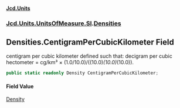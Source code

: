 #### [Jcd.Units](index.md 'index')

### [Jcd.Units.UnitsOfMeasure.SI](Jcd.Units.UnitsOfMeasure.SI.md 'Jcd.Units.UnitsOfMeasure.SI').[Densities](Densities.md 'Jcd.Units.UnitsOfMeasure.SI.Densities')

## Densities.CentigramPerCubicKilometer Field

centigram per cubic kilometer defined such that: decigram per cubic hectometer = cg/km³ ×
(1.0/10.0)/((10.0)*(10.0)*(10.0)).

```csharp
public static readonly Density CentigramPerCubicKilometer;
```

#### Field Value

[Density](Density.md 'Jcd.Units.UnitTypes.Density')